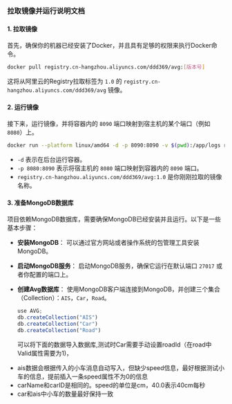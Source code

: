 ### 拉取镜像并运行说明文档

#### 1. 拉取镜像

首先，确保你的机器已经安装了Docker，并且具有足够的权限来执行Docker命令。

```sh
docker pull registry.cn-hangzhou.aliyuncs.com/ddd369/avg:[版本号]
```

这将从阿里云的Registry拉取标签为 `1.0` 的 `registry.cn-hangzhou.aliyuncs.com/ddd369/avg` 镜像。

#### 2. 运行镜像

接下来，运行镜像，并将容器内的 `8090` 端口映射到宿主机的某个端口（例如 `8080`）上。

```sh
docker run --platform linux/amd64 -d -p 8090:8090 -v $(pwd):/app/logs registry.cn-hangzhou.aliyuncs.com/ddd369/avg:[版本号]
```

- `-d` 表示在后台运行容器。
- `-p 8080:8090` 表示将宿主机的 `8080` 端口映射到容器内的 `8090` 端口。
- `registry.cn-hangzhou.aliyuncs.com/ddd369/avg:1.0` 是你刚刚拉取的镜像名称。

#### 3. 准备MongoDB数据库

项目依赖MongoDB数据库，需要确保MongoDB已经安装并且运行。以下是一些基本步骤：

- **安装MongoDB**：
  可以通过官方网站或者操作系统的包管理工具安装MongoDB。

- **启动MongoDB服务**：
  启动MongoDB服务，确保它运行在默认端口 `27017` 或者你配置的端口上。

- **创建Avg数据库**：
  使用MongoDB客户端连接到MongoDB，并创建三个集合（Collection）：`AIS`，`Car`，`Road`。

  ```javascript
  use AVG;
  db.createCollection("AIS")
  db.createCollection("Car")
  db.createCollection("Road")
  ```
  可以将下面的数据导入数据库,测试时Car需要手动设置roadId（在road中Valid属性需要为1)，
* ais数据会根据传入的小车消息自动写入，但缺少speed信息，最好根据测试小车的信息，提前插入一条speed属性不为0的信息
* carName和carID是相同的。speed的单位是cm，40.0表示40cm每秒
* car和ais中小车的数量最好保持一致






